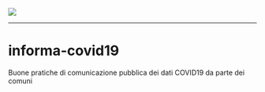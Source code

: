 ![](https://img.shields.io/badge/discussioni-partecipa-brightgreen?style=for-the-badge&logo=github)

---

# informa-covid19
Buone pratiche di comunicazione pubblica dei dati COVID19 da parte dei comuni
